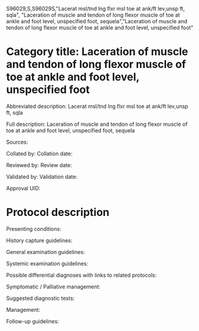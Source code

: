 S96029,S,S96029S,"Lacerat msl/tnd lng flxr msl toe at ank/ft lev,unsp ft, sqla", "Laceration of muscle and tendon of long flexor muscle of toe at ankle and foot level, unspecified foot, sequela","Laceration of muscle and tendon of long flexor muscle of toe at ankle and foot level, unspecified foot"
# Category title: Laceration of muscle and tendon of long flexor muscle of toe at ankle and foot level, unspecified foot

Abbreviated description: Lacerat msl/tnd lng flxr msl toe at ank/ft lev,unsp ft, sqla

Full description: Laceration of muscle and tendon of long flexor muscle of toe at ankle and foot level, unspecified foot, sequela

Sources:

Collated by:
Collation date:

Reviewed by:
Review date:

Validated by:
Validation date:

Approval UID:

# Protocol description

Presenting conditions:

History capture guidelines:

General examination guidelines:

Systemic examination guidelines:

Possible differential diagnoses with links to related protocols:

Symptomatic / Palliative management:

Suggested diagnostic tests:

Management:

Follow-up guidelines:

